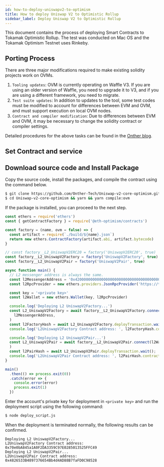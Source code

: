 ```yaml
---
id: how-to-deploy-uniswapv2-to-optimism
title: How to deploy Uniswap V2 to Optimistic Rollup
sidebar_label: Deploy Uniswap V2 to Optimistic Rollup
---
```


This document contains the process of deploying Smart Contracts to Tokamak Optimistic Rollup. The test was conducted on Mac OS and the Tokamak Optimism Testnet uses Rinkeby.

## Porting Process

There are three major modifications required to make existing solidity projects work on OVMs.

1. `Tooling updates`: OVM is currently operating on Waffle V3. If you are using an older version of Waffle, you need to upgrade it to V3, and if you are using a different framework, you need to migrate.
2. `Test suite updates`: In addition to updates to the tool, some test codes must be modified to account for differences between EVM and OVM, and must support execution on local OVM nodes.
3. `Contract and compiler modification`: Due to differences between EVM and OVM, it may be necessary to change the solidity contract or compiler settings.

Detailed procedures for the above tasks can be found in the [Onther blog](https://medium.com/onther-tech/porting-solidity-contracts-to-optimism-a-guide-using-uniswap-v2-29b85be668d1).

## Set Contract and service

## Download source code and Install Package

Copy the source code, install the packages, and compile the contract using the command below.

```bash
$ git clone https://github.com/Onther-Tech/Uniswap-v2-core-optimism.git
$ cd Uniswap-v2-core-optimism && yarn && yarn compile:ovm
```

If the package is installed, you can proceed to the next step.

```javascript
const ethers = require('ethers')
const { getContractFactory } = require('@eth-optimism/contracts')

const factory = (name, ovm = false) => {
  const artifact = require(`./build/${name}.json`)
  return new ethers.ContractFactory(artifact.abi, artifact.bytecode)
}

// const factory__L2_UniswapV2ERC20 = factory('UniswapV2ERC20', true)
const factory__L2_UniswapV2Factory = factory('UniswapV2Factory', true)
const factory__L2_UniswapV2Pair = factory('UniswapV2Pair', true)

async function main() {
  // L2 messenger address is always the same.
  const l2MessengerAddress = '0x4200000000000000000000000000000000000007'
  const l2RpcProvider = new ethers.providers.JsonRpcProvider('https://testnet1.optimism.tokamak.network')

  const key = '<private key>'
  const l2Wallet = new ethers.Wallet(key, l2RpcProvider)

  console.log('Deploying L2 UniswapV2Factory...')
  const L2_UniswapV2Factory = await factory__L2_UniswapV2Factory.connect(l2Wallet).deploy(
    l2MessengerAddress,
  )
  const l2FactoryHash = await L2_UniswapV2Factory.deployTransaction.wait()
  console.log('L2UniswapV2Factory Contract address: ', l2FactoryHash.contractAddress);

  console.log('Deploying L2 UniswapV2Pair...')
  const L2_UniswapV2Pair = await factory__L2_UniswapV2Pair.connect(l2Wallet).deploy(
  )
  const l2PairHash = await L2_UniswapV2Pair.deployTransaction.wait();
  console.log('L2UniswapV2Pair Contract address: ', l2PairHash.contractAddress);
}

main()
  .then(() => process.exit(0))
  .catch(error => {
    console.error(error)
    process.exit(1)
  })
```

Enter the account's private key for deployment in `<private key>` and run the deployment script using the following command:

```bash
$ node deploy_script.js
```

When the deployment is terminated normally, the following results can be confirmed.

```
Deploying L2 UniswapV2Factory...
L2UniswapV2Factory Contract address: 0x70e0bA845a1A0F2DA3359C97E0285013525FFC49
Deploying L2 UniswapV2Pair...
L2UniswapV2Pair Contract address: 0x4826533B4897376654Bb4d4AD88B7faFD0C98528
```

